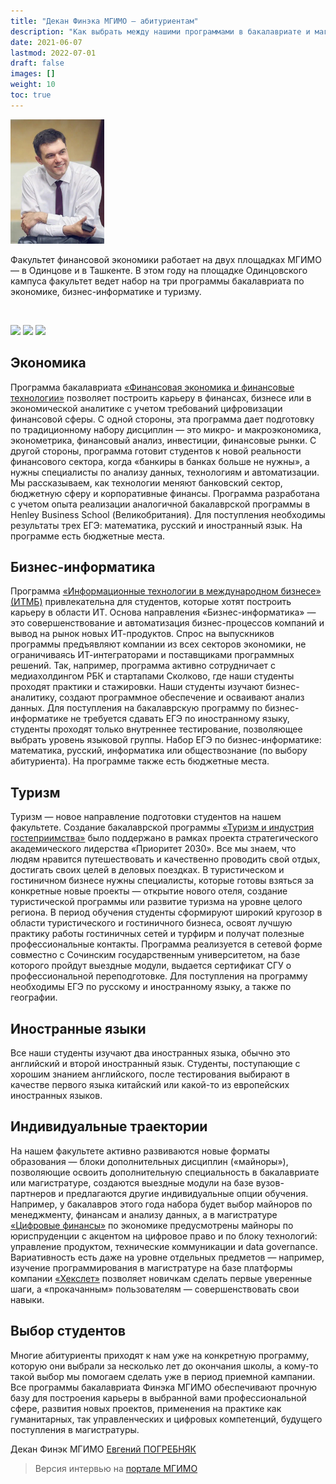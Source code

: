 ```yaml
---
title: "Декан Финэка МГИМО — абитуриентам"
description: "Как выбрать между нашими программами в бакалавриате и магистратуре — для кого какие программы подходят?"
date: 2021-06-07
lastmod: 2022-07-01
draft: false
images: []
weight: 10
toc: true
---
```


[econ]: /program/undergrad/economics
[itmb]: /program/undergrad/itmb
[tourism]: /program/undergrad/tourism
[ai]: https://ai.mgimo.ru
[digital]: /program/masters/digital-finance
[bac-badge]: https://img.shields.io/badge/-Бакалавриат-2892D7
[mag-badge]: https://img.shields.io/badge/-Магистратура-1EB3A1
[econ-badge]: https://img.shields.io/badge/Экономика-ФЭТ-2892D7
[bi-badge]: https://img.shields.io/badge/Бизнес--информатика-ИТМБ-2892D7
[t-badge]: https://img.shields.io/badge/Туризм-ТиГ-2892D7
[econ-badge-mag]: https://img.shields.io/badge/Экономика-Цифровые_финансы-1EB3A1
[bi-badge-mag]: https://img.shields.io/badge/Бизнес--информатика-Искусственный_интеллект-1EB3A1
[odin]: https://odin.mgimo.ru/
[uz]: https://uzb.mgimo.ru/

<!--

{{< youtube aJGMGFzMQLk >}}

<img src="/images/person/video.jpeg">

-->
<div class="d-block mb-md-1">
<img
    src="/images/person/epogrebnyak2.jpg"
    alt="Погребняк Евгений Владимирович"
    title="Погребняк Евгений Владимирович"
    class="w-25 float-left mr-3 pt-2"
/>

Факультет финансовой экономики работает на двух площадках МГИМО — в Одинцове и в Ташкенте. В этом году на площадке Одинцовского кампуса факультет ведет набор на три программы бакалавриата по экономике, бизнес-информатике и туризму.
</div><br>


[![][econ-badge]][econ]
[![][bi-badge]][itmb]
[![][t-badge]][tourism]

## Экономика

Программа бакалавриата [«Финансовая экономика и финансовые технологии»][econ] позволяет построить карьеру в финансах, бизнесе или в экономической аналитике с учетом требований цифровизации финансовой сферы. С одной стороны, эта программа дает подготовку по традиционному набору дисциплин — это микро- и макроэкономика, эконометрика, финансовый анализ, инвестиции, финансовые рынки. С другой стороны, программа готовит студентов к новой реальности финансового сектора, когда «банкиры в банках больше не нужны», а нужны специалисты по анализу данных, технологиям и автоматизации. Мы рассказываем, как технологии меняют банковский сектор, бюджетную сферу и корпоративные финансы. Программа разработана с учетом опыта реализации аналогичной бакалаврской программы в Henley Business School (Великобритания). Для поступления необходимы результаты трех ЕГЭ: математика, русский и иностранный язык. На программе есть бюджетные места.

## Бизнес-информатика

Программа [«Информационные технологии в международном бизнесе» (ИТМБ)][itmb] привлекательна для студентов, которые хотят построить карьеру в области ИТ. Основа направления «Бизнес-информатика» — это совершенствование и автоматизация бизнес-процессов компаний и вывод на рынок новых ИТ-продуктов. Спрос на выпускников программы предъявляют компании из всех секторов экономики, не ограничиваясь ИТ-интеграторами и поставщиками программных решений. Так, например, программа активно сотрудничает с медиахолдингом РБК и стартапами Сколково, где наши студенты проходят практики и стажировки. Наши студенты изучают бизнес-аналитику, создают программное обеспечение и осваивают анализ данных. Для поступления на бакалаврскую программу по бизнес-информатике не требуется сдавать ЕГЭ по иностранному языку, студенты проходят только внутреннее тестирование, позволяющее выбрать уровень языковой группы. Набор ЕГЭ по бизнес-информатике: математика, русский, информатика или обществознание (по выбору абитуриента). На программе также есть бюджетные места.

## Туризм

Туризм — новое направление подготовки студентов на нашем факультете. Создание бакалаврской программы [«Туризм и индустрия гостеприимства»][tourism] было поддержано в рамках проекта стратегического академического лидерства «Приоритет 2030». Все мы знаем, что людям нравится путешествовать и качественно проводить свой отдых, достигать своих целей в деловых поездках. В туристическом и гостиничном бизнесе нужны специалисты, которые готовы взяться за конкретные новые проекты — открытие нового отеля, создание туристической программы или развитие туризма на уровне целого региона. В период обучения студенты сформируют широкий кругозор в области туристического и гостиничного бизнеса, освоят лучшую практику работы гостиничных сетей и турфирм и получат полезные профессиональные контакты. Программа реализуется в сетевой форме совместно с Сочинским государственным университетом, на базе которого пройдут выездные модули, выдается сертификат СГУ о профессиональной переподготовке. Для поступления на программу необходимы ЕГЭ по русскому и иностранному языку, а также по географии.

## Иностранные языки

Все наши студенты изучают два иностранных языка, обычно это английский и второй иностранный язык. Студенты, поступающие с хорошим знанием английского, после тестирования выбирают в качестве первого языка китайский или какой-то из европейских иностранных языков.

## Индивидуальные траектории

На нашем факультете активно развиваются новые форматы образования — блоки дополнительных дисциплин («майноры»), позволяющие освоить дополнительную специальность в бакалавриате или магистратуре, создаются выездные модули на базе вузов-партнеров и предлагаются другие индивидуальные опции обучения. Например, у бакалавров этого года набора будет выбор майноров по менеджменту, финансам и анализу данных, а в магистратуре [«Цифровые финансы»][digital] по экономике предусмотрены майноры по юриспруденции c акцентом на цифровое право и по блоку технологий: управление продуктом, технические коммуникации и data governance. Вариативность есть даже на уровне отдельных предметов — например, изучение программирования в магистратуре на базе платформы компании [«Хекслет»](/blog/hexlet-for-programming/) позволяет новичкам сделать первые уверенные шаги, а «прокачанным» пользователям — совершенствовать свои навыки.

## Выбор студентов

Многие абитуриенты приходят к нам уже на конкретную программу, которую они выбрали за несколько лет до окончания школы, а кому-то такой выбор мы помогаем сделать уже в период приемной кампании. Все программы бакалавриата Финэка МГИМО обеспечивают прочную базу для построения карьеры в выбранной вами профессиональной сфере, развития новых проектов, применения на практике как гуманитарных, так управленческих и цифровых компетенций, будущего поступления в магистратуры.

Декан Финэк МГИМО [Евгений ПОГРЕБНЯК][ep]

[ep]: https://mgimo.ru/people/pogrebnyak/

<p>

> Версия интервью на [портале МГИМО](https://mgimo.ru/about/news/main/finec-2022/)
